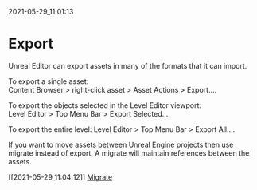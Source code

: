 2021-05-29_11:01:13

# Export

Unreal Editor can export assets in many of the formats that it can import.

To export a single asset:  
Content Browser > right-click asset > Asset Actions > Export.…

To export the objects selected in the Level Editor viewport:  
Level Editor > Top Menu Bar > Export Selected…

To export the entire level:
Level Editor > Top Menu Bar > Export All.…

If you want to move assets between Unreal Engine projects then use migrate instead of export.
A migrate will maintain references between the assets.

[[2021-05-29_11:04:12]] [Migrate](./Migrate.md)  